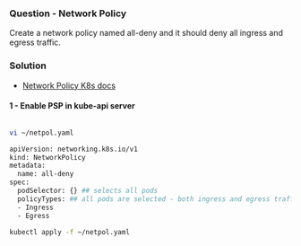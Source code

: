 ### Question - Network Policy

Create a network policy named all-deny and it should deny all ingress and egress traffic.

### Solution

- [Network Policy K8s docs](https://kubernetes.io/docs/concepts/services-networking/network-policies/)

#### 1 - Enable PSP in kube-api server

```sh

vi ~/netpol.yaml

apiVersion: networking.k8s.io/v1
kind: NetworkPolicy
metadata:
  name: all-deny
spec:
  podSelector: {} ## selects all pods
  policyTypes: ## all pods are selected - both ingress and egress traffic not allowed to all pods
  - Ingress
  - Egress

kubectl apply -f ~/netpol.yaml

```
